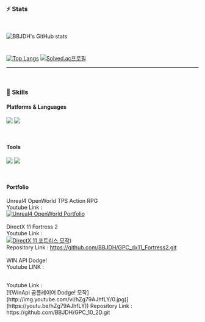   
### ⚡ Stats
<br/>

![BBJDH's GitHub stats](https://github-readme-stats.vercel.app/api?username=BBJDH&theme=vue-dark&show_icons=true&?count_private=true&?include_all_commits=true)

#
  
[![Top Langs](https://github-readme-stats.vercel.app/api/top-langs/?username=BBJDH&layout=compact&theme=vue-dark)](https://github.com/BBJDH) [![Solved.ac프로필](http://mazassumnida.wtf/api/v2/generate_badge?boj=ekffjaos553)](https://solved.ac/ekffjaos553)
  
</div>


<hr>
<br/>


### 💪 Skills 
#### Platforms & Languages
<p>
<img src="https://img.shields.io/badge/C-A8B9CC?style=flat-square&logo=C&logoColor=white"/> <img src="https://img.shields.io/badge/C++-00599C?style=flat-square&logo=Cplusplus&logoColor=white"/> 
</p>

<br/>

#### Tools
<p>
<img src="https://img.shields.io/badge/UnrealEngine-0E1128?style=flat-square&logo=UnrealEngine&logoColor=white"/> 
<img src="https://img.shields.io/badge/DirectX11-5E5E5E?style=flat-square&logo=Microsoft&logoColor=white"/>
</p>

<br/>

#### Portfolio
<p>

Unreal4 OpenWorld TPS Action RPG 
<br/>
Youtube Link : <br/>
  [![Unreal4 OpenWorld Portfolio](http://img.youtube.com/vi/nwO06dkzJsI/0.jpg)](https://youtu.be/nwO06dkzJsI) 
 <br/><br/>
DirectX 11 Fortress 2
<br/>
Youtube Link : <br/>
    [![DirectX 11 포트리스 모작](http://img.youtube.com/vi/A_diBH9SEqg/0.jpg)](https://youtu.be/A_diBH9SEqg)) 
<br/>
Repository Link : https://github.com/BBJDH/GPC_dx11_Fortress2.git
<br/><br/>
WIN API Dodge!
<br/>
Youtube LINK : <br/>

<br/>
Youtube Link : <br/>
    [![WinApi 곰플레이어 Dodge! 모작](http://img.youtube.com/vi/hZg79AJhfLY/0.jpg)](https://youtu.be/hZg79AJhfLY)) 
Repository Link : https://github.com/BBJDH/GPC_10_2D.git
</p>

<br/>


<div align=center>
